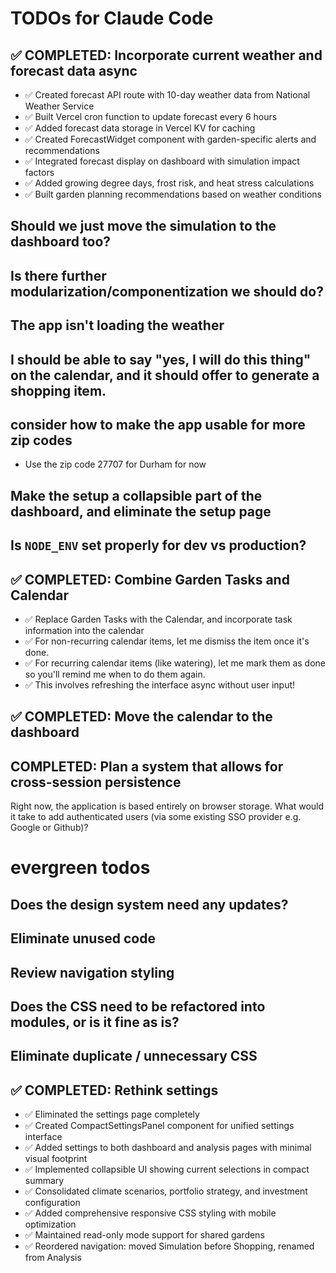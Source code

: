 # TODOs for Claude Code

## ✅ COMPLETED: Incorporate current weather and forecast data async

- ✅ Created forecast API route with 10-day weather data from National Weather Service
- ✅ Built Vercel cron function to update forecast every 6 hours
- ✅ Added forecast data storage in Vercel KV for caching
- ✅ Created ForecastWidget component with garden-specific alerts and recommendations
- ✅ Integrated forecast display on dashboard with simulation impact factors
- ✅ Added growing degree days, frost risk, and heat stress calculations
- ✅ Built garden planning recommendations based on weather conditions


## Should we just move the simulation to the dashboard too?

## Is there further modularization/componentization we should do?

## The app isn't loading the weather

## I should be able to say "yes, I will do this thing" on the calendar, and it should offer to generate a shopping item.

## consider how to make the app usable for more zip codes

- Use the zip code 27707 for Durham for now

## Make the setup a collapsible part of the dashboard, and eliminate the setup page

## Is `NODE_ENV` set properly for dev vs production?

## ✅ COMPLETED: Combine Garden Tasks and Calendar

- ✅ Replace Garden Tasks with the Calendar, and incorporate task information into the calendar
- ✅ For non-recurring calendar items, let me dismiss the item once it's done.
- ✅ For recurring calendar items (like watering), let me mark them as done so you'll remind me when to do them again.
- ✅ This involves refreshing the interface async without user input!

## ✅ COMPLETED: Move the calendar to the dashboard

## COMPLETED: Plan a system that allows for cross-session persistence

Right now, the application is based entirely on browser storage. What would it take to add authenticated users (via some existing SSO provider e.g. Google or Github)?

# evergreen todos

## Does the design system need any updates?

## Eliminate unused code

## Review navigation styling

## Does the CSS need to be refactored into modules, or is it fine as is?

## Eliminate duplicate / unnecessary CSS

## ✅ COMPLETED: Rethink settings

- ✅ Eliminated the settings page completely
- ✅ Created CompactSettingsPanel component for unified settings interface
- ✅ Added settings to both dashboard and analysis pages with minimal visual footprint
- ✅ Implemented collapsible UI showing current selections in compact summary
- ✅ Consolidated climate scenarios, portfolio strategy, and investment configuration
- ✅ Added comprehensive responsive CSS styling with mobile optimization
- ✅ Maintained read-only mode support for shared gardens
- ✅ Reordered navigation: moved Simulation before Shopping, renamed from Analysis

